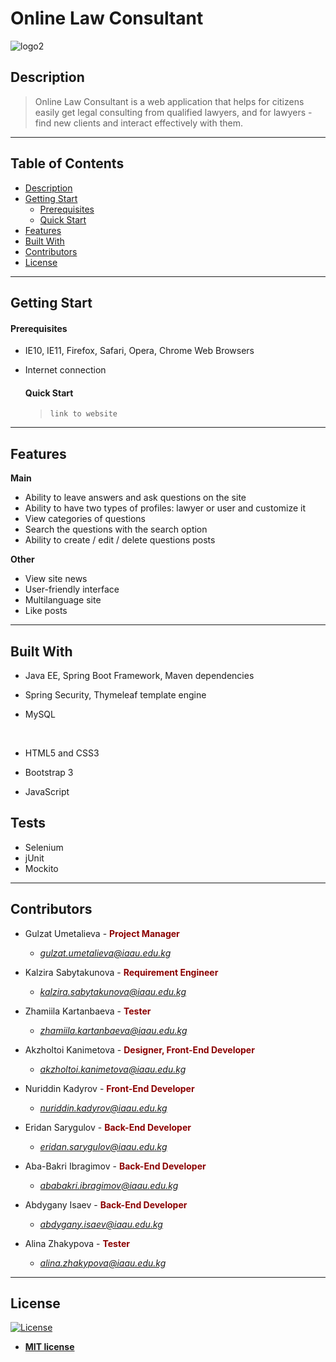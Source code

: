    # Online Law Consultant
![logo2](https://user-images.githubusercontent.com/43117184/54251549-cb8ac100-4571-11e9-9e50-d8570b3c1fe3.png)

## Description

>Online Law Consultant is a web application that helps for citizens easily get legal consulting from qualified lawyers, and for lawyers - find new clients and interact effectively with them. 
---

## Table of Contents 


- [Description](#description)
- [Getting Start](#getting-start)
  - [Prerequisites](#prerequisites)
  - [Quick Start](#quick-start)
- [Features](#features)
- [Built With](#built-with)
- [Contributors](#contributors)
- [License](#license)

---
## Getting Start

   #### Prerequisites
  
- IE10, IE11, Firefox, Safari, Opera, Chrome Web Browsers
- Internet connection

   #### Quick Start

  >`link to website`   <a href="" target="_blank"></a>

---

## Features

**Main**

- Ability to leave answers and ask questions on the site 
- Ability to have two types of profiles: lawyer or user and customize it
- View categories of questions
- Search the questions with the search option
- Ability to create / edit / delete questions posts

**Other**


- View site news
- User-friendly interface 
- Multilanguage site 
- Like posts

---

## Built With

- Java EE, Spring Boot Framework, Maven dependencies
- Spring Security, Thymeleaf template engine
- MySQL 

  </br>
 
- HTML5 and CSS3
- Bootstrap 3
- JavaScript

## Tests
- Selenium
- jUnit
- Mockito



---

## Contributors


- Gulzat Umetalieva - <font color="darkred">**Project Manager**</font>                     <font color="green"> 
	- *gulzat.umetalieva@iaau.edu.kg*</font>

- Kalzira Sabytakunova - <font color="darkred">**Requirement Engineer**</font>                 <font color="green">
	- *kalzira.sabytakunova@iaau.edu.kg*</font>
- Zhamiila Kartanbaeva - <font color="darkred">**Tester**</font> <font color="green"> 
	- *zhamiila.kartanbaeva@iaau.edu.kg*</font>
- Akzholtoi Kanimetova - <font color="darkred">**Designer, Front-End Developer**</font>                 <font color="green">
	- *akzholtoi.kanimetova@iaau.edu.kg*</font>
- Nuriddin Kadyrov - <font color="darkred">**Front-End Developer**</font><font color="green"> 
	- *nuriddin.kadyrov@iaau.edu.kg*</font>

- Eridan Sarygulov - <font color="darkred">**Back-End Developer**</font>                 <font color="green">
	- *eridan.sarygulov@iaau.edu.kg*</font>
- Aba-Bakri Ibragimov - <font color="darkred">**Back-End Developer**</font>                 <font color="green">
	- *ababakri.ibragimov@iaau.edu.kg*</font>
- Abdygany Isaev - <font color="darkred">**Back-End Developer**</font>                 <font color="green">
	- *abdygany.isaev@iaau.edu.kg*</font>
- Alina Zhakypova - <font color="darkred">**Tester**</font>                 <font color="green">
	- *alina.zhakypova@iaau.edu.kg*</font>


---

## License

[![License](http://img.shields.io/:license-mit-blue.svg?style=flat-square)](http://badges.mit-license.org)

- **[MIT license](http://opensource.org/licenses/mit-license.php)**
